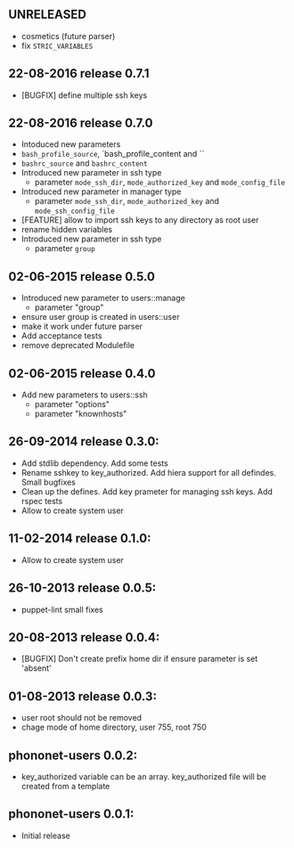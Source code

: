 ## UNRELEASED

 * cosmetics (future parser)
 * fix `STRIC_VARIABLES`

## 22-08-2016 release 0.7.1
  * [BUGFIX] define multiple ssh keys

## 22-08-2016 release 0.7.0
  * Intoduced new parameters
   * `bash_profile_source`, `bash_profile_content and ``
   * `bashrc_source` and `bashrc_content`
  * Introduced new parameter in ssh type
    - parameter `mode_ssh_dir`, `mode_authorized_key` and `mode_config_file`
  * Introduced new parameter in manager type
    - parameter `mode_ssh_dir`, `mode_authorized_key` and `mode_ssh_config_file`
  * [FEATURE] allow to import ssh keys to any directory as root user
  * rename hidden variables
  * Introduced new parameter in ssh type
    - parameter `group`

## 02-06-2015 release 0.5.0
  * Introduced new parameter to users::manage
    - parameter "group"
  * ensure user group is created in users::user
  * make it work under future parser
  * Add acceptance tests
  * remove deprecated Modulefile

## 02-06-2015 release 0.4.0
  * Add new parameters to users::ssh
    - parameter "options"
    - parameter "knownhosts"

## 26-09-2014 release 0.3.0:
  * Add stdlib dependency. Add some tests
  * Rename sshkey to key_authorized. Add hiera support for all defindes. Small bugfixes
  * Clean up the defines. Add key prameter for managing ssh keys. Add rspec tests
  * Allow to create system user

## 11-02-2014 release 0.1.0:
  * Allow to create system user

## 26-10-2013 release 0.0.5:
  * puppet-lint small fixes

## 20-08-2013 release 0.0.4:
  * [BUGFIX] Don't create prefix home dir if ensure parameter is set 'absent'

## 01-08-2013 release 0.0.3:
  * user root should not be removed
  * chage mode of home directory, user 755, root 750

## phononet-users 0.0.2:
  * key_authorized variable can be an array. key_authorized file will be created from a template

## phononet-users 0.0.1:
  * Initial release

